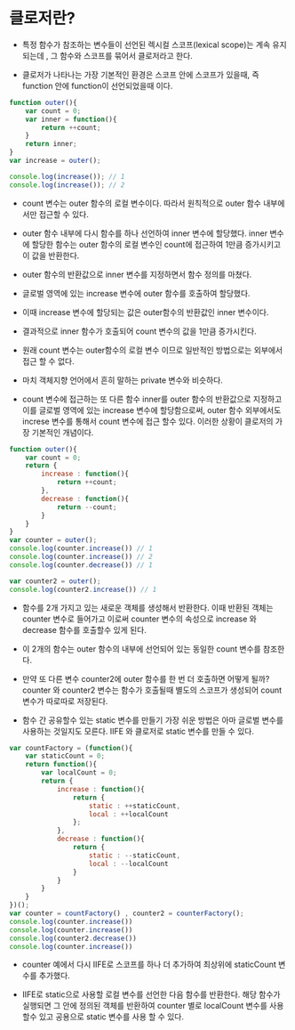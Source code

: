 # 클로저란?

- 특정 함수가 참조하는 변수들이 선언된 렉시컬 스코프(lexical scope)는 계속 유지되는데 , 그 함수와 스코프를 묶어서 클로저라고 한다.

- 클로저가 나타나는 가장 기본적인 환경은 스코프 안에 스코프가 있을때, 즉 function 안에 function이 선언되었을때 이다. 

```js
function outer(){
    var count = 0;
    var inner = function(){
        return ++count;
    }
    return inner;
}
var increase = outer();

console.log(increase()); // 1
console.log(increase()); // 2
```

- count 변수는 outer 함수의 로컬 변수이다. 따라서 원칙적으로 outer 함수 내부에서만 접근할 수 있다.

- outer 함수 내부에 다시 함수를 하나 선언하여 inner 변수에 할당했다. inner 변수에 할당한 함수는 outer 함수의 로컬 변수인 count에 접근하여 1만큼 증가시키고 이 값을 반환한다.

- outer 함수의 반환값으로 inner 변수를 지정하면서 함수 정의를 마쳤다.

- 글로벌 영역에 있는 increase 변수에 outer 함수를 호출하여 할당했다.

- 이때 increase 변수에 할당되는 값은 outer함수의 반환값인 inner 변수이다.

- 결과적으로 inner 함수가 호출되어 count 변수의 값을 1만큼 증가시킨다.

- 원래 count 변수는 outer함수의 로컬 변수 이므로 일반적인 방법으로는 외부에서 접근 할 수 없다.

- 마치 객체지향 언어에서 흔히 말하는 private 변수와 비슷하다.

- count 변수에 접근하는 또 다른 함수 inner를 outer 함수의 반환값으로 지정하고 이를 글로벌 영역에 있는 increase 변수에 할당함으로써, outer 함수 외부에서도 increse 변수를 통해서 count 변수에 접근 할수 있다. 이러한 상황이 클로저의 가장 기본적인 개념이다.

```js
function outer(){
    var count = 0;
    return {
        increase : function(){
            return ++count;
        },
        decrease : function(){
            return --count;
        }
    }
}
var counter = outer();
console.log(counter.increase()) // 1
console.log(counter.increase()) // 2
console.log(counter.decrease()) // 1

var counter2 = outer();
console.log(counter2.increase()) // 1
```

- 함수를 2개 가지고 있는 새로운 객체를 생성해서 반환한다. 이때 반환된 객체는 counter 변수로 들어가고 이로써 counter 변수의 속성으로 increase 와 decrease 함수를 호출할수 있게 된다. 

- 이 2개의 함수는 outer 함수의 내부에 선언되어 있는 동일한 count 변수를 참조한다.

- 만약 또 다른 변수 counter2에 outer 함수를 한 번 더 호출하면 어떻게 될까? counter 와 counter2 변수는 함수가 호출될때 별도의 스코프가 생성되어 count 변수가 따로따로 저장된다.

- 함수 간 공유할수 있는 static 변수를 만들기 가장 쉬운 방법은 아마 글로벌 변수를 사용하는 것일지도 모른다. IIFE 와 클로저로 static 변수를 만들 수 있다.

```js
var countFactory = (function(){
    var staticCount = 0;
    return function(){
        var localCount = 0;
        return {
            increase : function(){
                return {
                    static : ++staticCount,
                    local : ++localCount
                };
            },
            decrease : function(){
                return {
                    static : --staticCount,
                    local : --localCount
                }
            }
        }
    }
})();
var counter = countFactory() , counter2 = counterFactory();
console.log(counter.increase())
console.log(counter.increase())
console.log(counter2.decrease())
console.log(counter.increase())
```

- counter 예에서 다시 IIFE로 스코프를 하나 더 추가하여 최상위에 staticCount 변수를 추가했다.

- IIFE로 static으로 사용할 로컬 변수를 선언한 다음 함수를 반환한다. 해당 함수가 실행되면 그 안에 정의된 객체를 반환하여 counter 별로 localCount 변수를 사용할수 있고 공용으로 static 변수를 사용 할 수 있다.


